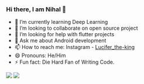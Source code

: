### Hi there, I am Nihal 👋

- 🌱 I’m currently learning Deep Learning
- 👯 I’m looking to collaborate on open source project
- 🤔 I’m looking for help with flutter projects
- 💬 Ask me about Android development
- 📫 How to reach me: Instagram - [Lucifer_the-king](https://www.instagram.com/lucifer_the_king/?hl=en) 
- 😄 Pronouns: He/Him
- ⚡ Fun fact: Die Hard Fan of Writing Code.

<img src="https://github-readme-stats.vercel.app/api/top-langs/?username=LUCIFER-dev-king&amp;theme=light&amp;hide_langs_below=1"> <img src ="https://github-readme-stats.vercel.app/api?username=LUCIFER-dev-king&&show_icons=true&title_color=blue&icon_color=blue&text_color=black&bg_color=ffffff">

